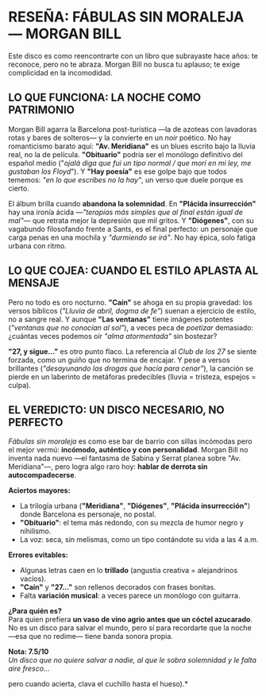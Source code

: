 # RESEÑA: FÁBULAS SIN MORALEJA — MORGAN BILL

Este disco es como reencontrarte con un libro que subrayaste hace años: te reconoce, pero no te abraza. Morgan Bill no busca tu aplauso; te exige complicidad en la incomodidad.

## **LO QUE FUNCIONA: LA NOCHE COMO PATRIMONIO**  
Morgan Bill agarra la Barcelona post-turística —la de azoteas con lavadoras rotas y bares de solteros— y la convierte en un *noir* poético. No hay romanticismo barato aquí: **"Av. Meridiana"** es un blues escrito bajo la lluvia real, no la de película. **"Obituario"** podría ser el monólogo definitivo del español medio ("*ojalá diga que fui un tipo normal / que morí en mi ley, me gustaban los Floyd*"). Y **"Hay poesía"** es ese golpe bajo que todos tememos: *"en lo que escribes no la hay"*, un verso que duele porque es cierto.  

El álbum brilla cuando **abandona la solemnidad**. En **"Plácida insurrección"** hay una ironía ácida —*"terapias más simples que al final están igual de mal"*— que retrata mejor la depresión que mil gritos. Y **"Diógenes"**, con su vagabundo filosofando frente a Sants, es el final perfecto: un personaje que carga penas en una mochila y *"durmiendo se irá"*. No hay épica, solo fatiga urbana con ritmo.  

## **LO QUE COJEA: CUANDO EL ESTILO APLASTA AL MENSAJE**  
Pero no todo es oro nocturno. **"Caín"** se ahoga en su propia gravedad: los versos bíblicos (*"Lluvia de abril, dogma de fe"*) suenan a ejercicio de estilo, no a sangre real. Y aunque **"Las ventanas"** tiene imágenes potentes (*"ventanas que no conocían al sol"*), a veces peca de *poetizar* demasiado: ¿cuántas veces podemos oír *"alma atormentada"* sin bostezar?  

**"27, y sigue..."** es otro punto flaco. La referencia al *Club de los 27* se siente forzada, como un guiño que no termina de encajar. Y pese a versos brillantes (*"desayunando las drogas que hacía para cenar"*), la canción se pierde en un laberinto de metáforas predecibles (lluvia = tristeza, espejos = culpa).  

## **EL VEREDICTO: UN DISCO NECESARIO, NO PERFECTO**  
*Fábulas sin moraleja* es como ese bar de barrio con sillas incómodas pero el mejor vermú: **incómodo, auténtico y con personalidad**. Morgan Bill no inventa nada nuevo —el fantasma de Sabina y Serrat planea sobre "Av. Meridiana"—, pero logra algo raro hoy: **hablar de derrota sin autocompadecerse**.  

**Aciertos mayores:**  
- La trilogía urbana (**"Meridiana"**, **"Diógenes"**, **"Plácida insurrección"**) donde Barcelona es personaje, no postal.  
- **"Obituario"**: el tema más redondo, con su mezcla de humor negro y nihilismo.  
- La voz: seca, sin melismas, como un tipo contándote su vida a las 4 a.m.  

**Errores evitables:**  
- Algunas letras caen en lo **trillado** (angustia creativa = alejandrinos vacíos).  
- **"Caín"** y **"27..."** son rellenos decorados con frases bonitas.  
- Falta **variación musical**: a veces parece un monólogo con guitarra.  

**¿Para quién es?**  
Para quien prefiera **un vaso de vino agrio antes que un cóctel azucarado**. No es un disco para salvar el mundo, pero sí para recordarte que la noche —esa que no redime— tiene banda sonora propia.  

**Nota: 7.5/10**  
*Un disco que no quiere salvar a nadie, al que le sobra solemnidad y le falta aire fresco...*

pero cuando acierta, clava el cuchillo hasta el hueso).*
